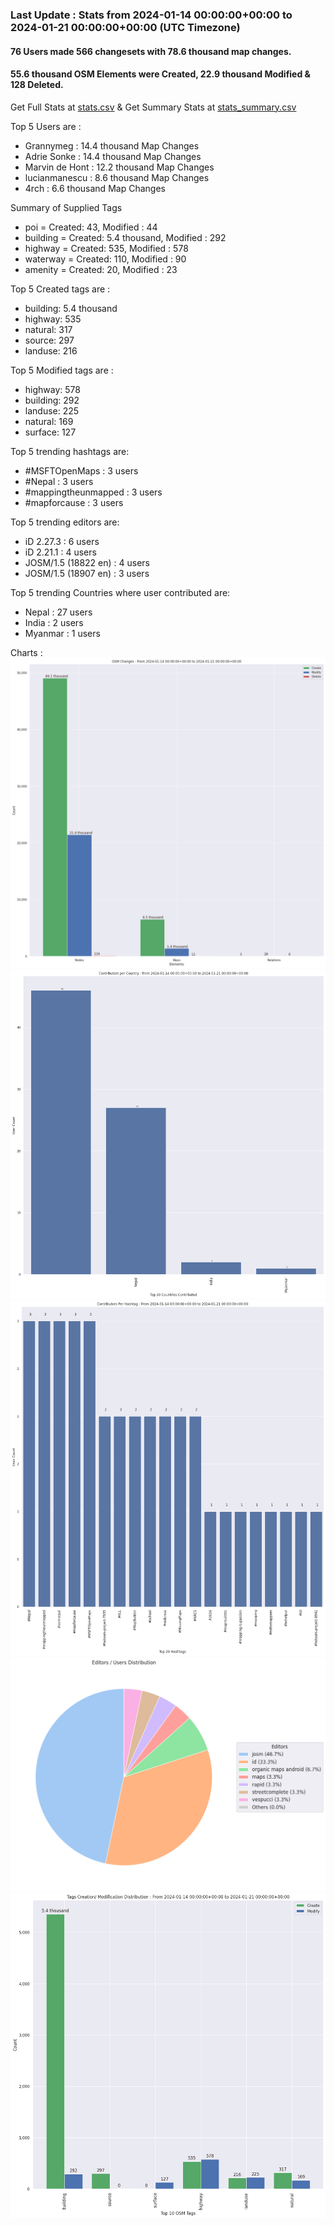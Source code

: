 ### Last Update : Stats from 2024-01-14 00:00:00+00:00 to 2024-01-21 00:00:00+00:00 (UTC Timezone)

#### 76 Users made 566 changesets with 78.6 thousand map changes.
#### 55.6 thousand OSM Elements were Created, 22.9 thousand Modified & 128 Deleted.
Get Full Stats at [stats.csv](/stats/Nepal/Weekly/stats.csv)
 & Get Summary Stats at [stats_summary.csv](/stats/Nepal/Weekly/stats_summary.csv)

Top 5 Users are : 
- Grannymeg : 14.4 thousand Map Changes
- Adrie Sonke : 14.4 thousand Map Changes
- Marvin de Hont : 12.2 thousand Map Changes
- lucianmanescu : 8.6 thousand Map Changes
- 4rch : 6.6 thousand Map Changes

Summary of Supplied Tags
- poi = Created: 43, Modified : 44
- building = Created: 5.4 thousand, Modified : 292
- highway = Created: 535, Modified : 578
- waterway = Created: 110, Modified : 90
- amenity = Created: 20, Modified : 23


Top 5 Created tags are :
- building: 5.4 thousand
- highway: 535
- natural: 317
- source: 297
- landuse: 216


Top 5 Modified tags are :
- highway: 578
- building: 292
- landuse: 225
- natural: 169
- surface: 127


Top 5 trending hashtags are:
- #MSFTOpenMaps : 3 users
- #Nepal : 3 users
- #mappingtheunmapped : 3 users
- #mapforcause : 3 users


Top 5 trending editors are:
- iD 2.27.3 : 6 users
- iD 2.21.1 : 4 users
- JOSM/1.5 (18822 en) : 4 users
- JOSM/1.5 (18907 en) : 3 users


Top 5 trending Countries where user contributed are:
- Nepal : 27 users
- India : 2 users
- Myanmar : 1 users


 Charts : 
![Alt text](./stats_osm_changes.png) 
![Alt text](./stats_users_per_country.png) 
![Alt text](./stats_users_per_hashtag.png) 
![Alt text](./stats_editors_pie_chart.png) 
![Alt text](./stats_tags.png) 
